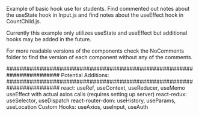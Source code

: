 Example of basic hook use for students. Find commented out notes about the
useState hook in Input.js and find notes about the useEffect hook in
CountChild.js.

Currently this example only utilizes useState and useEffect but additional
hooks may be added in the future.

For more readable versions of the components check the NoComments folder
to find the version of each component without any of the comments.




########################################################################
Potential Additions:
########################################################################
react:
useRef, useContext, useReducer, useMemo
useEffect with actual axios calls (requires setting up server)
react-redux:
useSelector, useDispatch
react-router-dom:
useHistory, useParams, useLocation
Custom Hooks:
useAxios, useInput, useAuth